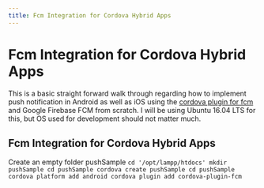 ```yaml
---
title: Fcm Integration for Cordova Hybrid Apps
---
```

# Fcm Integration for Cordova Hybrid Apps
This is a basic straight forward walk through regarding how to implement push notification in Android as well as iOS using the <a href='https://github.com/fechanique/cordova-plugin-fcm' target='_new' rel='nofollow'> cordova plugin for fcm </a> and Google Firebase FCM from scratch. I will be using Ubuntu 16.04 LTS for this, but OS used for development should not matter much.

## Fcm Integration for Cordova Hybrid Apps
Create an empty folder pushSample
`
cd '/opt/lampp/htdocs'
mkdir pushSample
cd pushSample
cordova create pushSample
cd pushSample
cordova platform add android
cordova plugin add cordova-plugin-fcm
`
